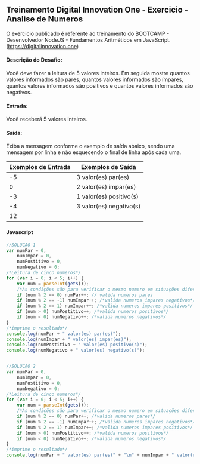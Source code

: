 ## Treinamento Digital Innovation One - Exercicio - Analise de Numeros

O exercicio publicado é referente ao treinamento do BOOTCAMP - Desenvolvedor NodeJS - Fundamentos Aritméticos em JavaScript.
(https://digitalinnovation.one)

#### Descrição do Desafio:

Você deve fazer a leitura de 5 valores inteiros. Em seguida mostre quantos valores informados são pares, quantos valores informados são ímpares, quantos valores informados são positivos e quantos valores informados são negativos.


#### Entrada:

Você receberá 5 valores inteiros.


#### Saída:

Exiba a mensagem conforme o exemplo de saída abaixo, sendo uma mensagem por linha e não esquecendo o final de linha após cada uma.

Exemplos de Entrada  | Exemplos de Saída
------------- | -------------
-5 | 3 valor(es) par(es)
0 | 2 valor(es) impar(es)
-3 | 1 valor(es) positivo(s)
-4 | 3 valor(es) negativo(s)
 12 |



#### Javascript

```javascript
//SOLUCAO 1
var numPar = 0,
    numImpar = 0,
    numPostitivo = 0,
    numNegativo = 0;
/*Leitura de cinco numeros*/
for (var i = 0; i < 5; i++) {
    var num = parseInt(gets());
    /*As condições são para verificar o mesmo numero em situações diferentes*/
    if (num % 2 == 0) numPar++; // valida numeros pares
    if (num % 2 == -1) numImpar++; /*valida numeros impares negativos*/
    if (num % 2 == 1) numImpar++; /*valida numeros impares positivos*/
    if (num > 0) numPostitivo++; /*valida numeros positivos*/
    if (num < 0) numNegativo++; /*valida numeros negativos*/
}
/*imprime o resultado*/
console.log(numPar + " valor(es) par(es)");
console.log(numImpar + " valor(es) impar(es)");
console.log(numPostitivo + " valor(es) positivo(s)");
console.log(numNegativo + " valor(es) negativo(s)");


//SOLUCAO 2
var numPar = 0,
    numImpar = 0,
    numPostitivo = 0,
    numNegativo = 0;
/*Leitura de cinco numeros*/
for (var i = 0; i < 5; i++) {
    var num = parseInt(gets());
    /*As condições são para verificar o mesmo numero em situações diferentes*/
    if (num % 2 == 0) numPar++; /*valida numeros pares*/
    if (num % 2 == -1) numImpar++; /*valida numeros impares negativos*/
    if (num % 2 == 1) numImpar++; /*valida numeros impares positivos*/
    if (num > 0) numPostitivo++; /*valida numeros positivos*/
    if (num < 0) numNegativo++; /*valida numeros negativos*/
}
/*imprime o resultado*/
console.log(numPar + " valor(es) par(es)" + "\n" + numImpar + " valor(es) impar(es)" + "\n" + numPostitivo + " valor(es) positivo(s)" + "\n" + numNegativo + " valor(es) negativo(s)");
```

